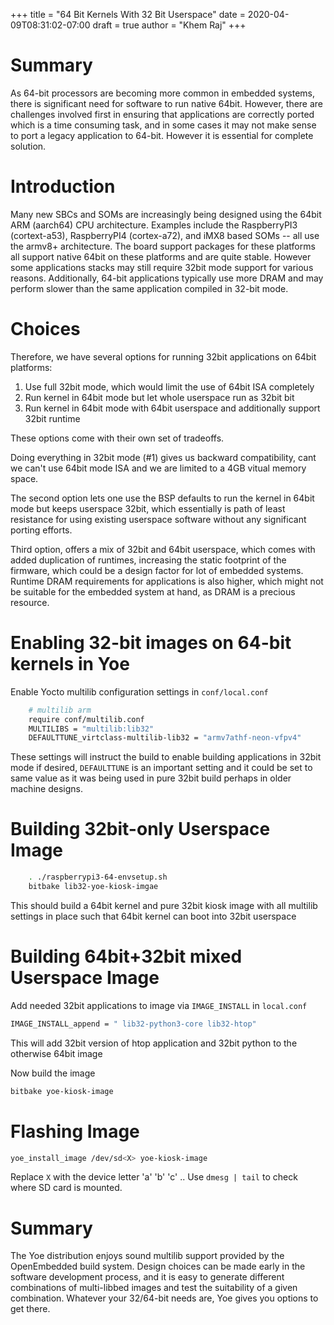 +++
title = "64 Bit Kernels With 32 Bit Userspace"
date = 2020-04-09T08:31:02-07:00
draft = true
author = "Khem Raj"
+++

# Summary

As 64-bit processors are becoming more common in embedded systems, there is
significant need for software to run native 64bit. However, there are challenges
involved first in ensuring that applications are correctly ported which is a
time consuming task, and in some cases it may not make sense to port a legacy
application to 64-bit. However it is essential for complete solution.

# Introduction

Many new SBCs and SOMs are increasingly being designed using the 64bit ARM
(aarch64) CPU architecture. Examples include the RaspberryPI3 (cortext-a53),
RaspberryPI4 (cortex-a72), and iMX8 based SOMs -- all use the armv8+
architecture. The board support packages for these platforms all support native
64bit on these platforms and are quite stable. However some applications stacks
may still require 32bit mode support for various reasons. Additionally, 64-bit
applications typically use more DRAM and may perform slower than the same
application compiled in 32-bit mode.

# Choices

Therefore, we have several options for running 32bit applications on 64bit
platforms:

1. Use full 32bit mode, which would limit the use of 64bit ISA completely
1. Run kernel in 64bit mode but let whole userspace run as 32bit bit
1. Run kernel in 64bit mode with 64bit userspace and additionally support 32bit
   runtime

These options come with their own set of tradeoffs.

Doing everything in 32bit mode (#1) gives us backward compatibility, cant we
can't use 64bit mode ISA and we are limited to a 4GB vitual memory space.

The second option lets one use the BSP defaults to run the kernel in 64bit mode
but keeps userspace 32bit, which essentially is path of least resistance for
using existing userspace software without any significant porting efforts.

Third option, offers a mix of 32bit and 64bit userspace, which comes with added
duplication of runtimes, increasing the static footprint of the firmware, which
could be a design factor for lot of embedded systems. Runtime DRAM requirements
for applications is also higher, which might not be suitable for the embedded
system at hand, as DRAM is a precious resource.

# Enabling 32-bit images on 64-bit kernels in Yoe

Enable Yocto multilib configuration settings in `conf/local.conf`

```bash
    # multilib arm
    require conf/multilib.conf
    MULTILIBS = "multilib:lib32"
    DEFAULTTUNE_virtclass-multilib-lib32 = "armv7athf-neon-vfpv4"

```

These settings will instruct the build to enable building applications in 32bit
mode if desired, `DEFAULTTUNE` is an important setting and it could be set to
same value as it was being used in pure 32bit build perhaps in older machine
designs.

# Building 32bit-only Userspace Image

```bash
    . ./raspberrypi3-64-envsetup.sh
    bitbake lib32-yoe-kiosk-imgae
```

This should build a 64bit kernel and pure 32bit kiosk image with all multilib
settings in place such that 64bit kernel can boot into 32bit userspace

# Building 64bit+32bit mixed Userspace Image

Add needed 32bit applications to image via `IMAGE_INSTALL` in `local.conf`

```bash
IMAGE_INSTALL_append = " lib32-python3-core lib32-htop"
```

This will add 32bit version of htop application and 32bit python to the
otherwise 64bit image

Now build the image

```bash
bitbake yoe-kiosk-image
```

# Flashing Image

```bash
yoe_install_image /dev/sd<X> yoe-kiosk-image
```

Replace `X` with the device letter 'a' 'b' 'c' .. Use `dmesg | tail` to check
where SD card is mounted.

# Summary

The Yoe distribution enjoys sound multilib support provided by the OpenEmbedded
build system. Design choices can be made early in the software development
process, and it is easy to generate different combinations of multi-libbed
images and test the suitability of a given combination. Whatever your 32/64-bit
needs are, Yoe gives you options to get there.
